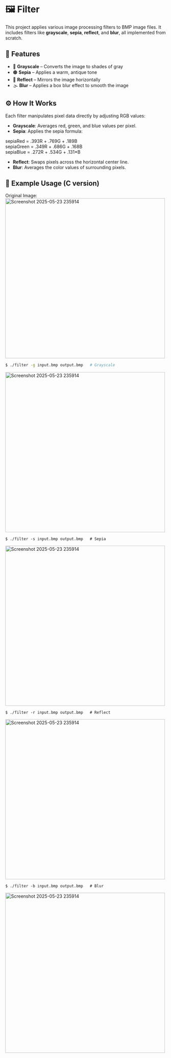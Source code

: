 # 🖼️ Filter

This project applies various image processing filters to BMP image files. It includes filters like **grayscale**, **sepia**, **reflect**, and **blur**, all implemented from scratch.

## 🧰 Features

- 🎨 **Grayscale** – Converts the image to shades of gray
- 🟤 **Sepia** – Applies a warm, antique tone
- 🔄 **Reflect** – Mirrors the image horizontally
- 🌫️ **Blur** – Applies a box blur effect to smooth the image

## ⚙️ How It Works

Each filter manipulates pixel data directly by adjusting RGB values:

- **Grayscale**: Averages red, green, and blue values per pixel.
- **Sepia**: Applies the sepia formula:  

sepiaRed = .393R + .769G + .189B  
sepiaGreen = .349R + .686G + .168B  
sepiaBlue = .272R + .534G + .131*B  
- **Reflect**: Swaps pixels across the horizontal center line.
- **Blur**: Averages the color values of surrounding pixels.

## 🧪 Example Usage (C version)
Original Image:  
<img src="https://github.com/user-attachments/assets/d3dee4ae-6423-4968-8d78-c17fc314ba78" alt="Screenshot 2025-05-23 235914" width="500"/>
```bash
$ ./filter -g input.bmp output.bmp   # Grayscale
```
<img src="https://github.com/user-attachments/assets/c0f2a953-96c2-442a-840c-0a66024e3def" alt="Screenshot 2025-05-23 235914" width="500"/>

```
$ ./filter -s input.bmp output.bmp   # Sepia
```
<img src="https://github.com/user-attachments/assets/90bc9799-b37b-4c77-8fbf-79356723232e" alt="Screenshot 2025-05-23 235914" width="500"/>

```
$ ./filter -r input.bmp output.bmp   # Reflect
```
<img src="https://github.com/user-attachments/assets/a8d8e30e-4de7-4a15-8c8d-7353090e7fd0" alt="Screenshot 2025-05-23 235914" width="500"/>

```
$ ./filter -b input.bmp output.bmp   # Blur
```
<img src="https://github.com/user-attachments/assets/0184c76c-f46f-47ae-abd4-880b43255ee8" alt="Screenshot 2025-05-23 235914" width="500"/>

